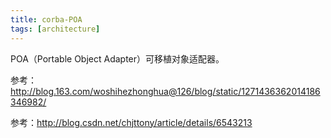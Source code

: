 ```yaml
---
title: corba-POA
tags: [architecture]
---
```


POA（Portable Object Adapter）可移植对象适配器。

参考：http://blog.163.com/woshihezhonghua@126/blog/static/1271436362014186346982/

参考：http://blog.csdn.net/chjttony/article/details/6543213